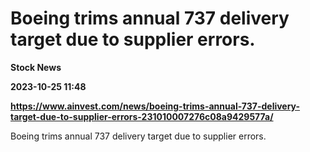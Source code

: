 # Boeing trims annual 737 delivery target due to supplier errors.
**Stock News**

**2023-10-25 11:48**

**https://www.ainvest.com/news/boeing-trims-annual-737-delivery-target-due-to-supplier-errors-231010007276c08a9429577a/**

Boeing trims annual 737 delivery target due to supplier errors.